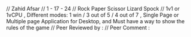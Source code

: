 // Zahid Afsar
// 1 - 17 - 24
// Rock Paper Scissor Lizard Spock 
// 1v1 or 1vCPU , Different modes: 1 win / 3 out of 5 / 4 out of 7 , Single Page or Multiple page Application for Desktop, and Must have a way to show the rules of the game
// Peer Reviewed by :
// Peer Comment :
